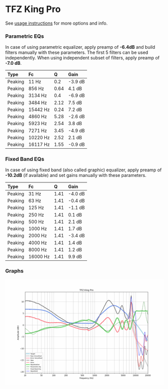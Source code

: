 # TFZ King Pro
See [usage instructions](https://github.com/jaakkopasanen/AutoEq#usage) for more options and info.

### Parametric EQs
In case of using parametric equalizer, apply preamp of **-6.4dB** and build filters manually
with these parameters. The first 5 filters can be used independently.
When using independent subset of filters, apply preamp of **-7.0 dB**.

| Type    | Fc       |    Q | Gain    |
|:--------|:---------|:-----|:--------|
| Peaking | 11 Hz    | 0.2  | -3.9 dB |
| Peaking | 856 Hz   | 0.64 | 4.1 dB  |
| Peaking | 3134 Hz  | 0.4  | -6.9 dB |
| Peaking | 3484 Hz  | 2.12 | 7.5 dB  |
| Peaking | 15442 Hz | 0.24 | 7.2 dB  |
| Peaking | 4860 Hz  | 5.28 | -2.6 dB |
| Peaking | 5923 Hz  | 2.54 | 3.8 dB  |
| Peaking | 7271 Hz  | 3.45 | -4.9 dB |
| Peaking | 10220 Hz | 2.52 | 2.1 dB  |
| Peaking | 16117 Hz | 1.55 | -0.9 dB |

### Fixed Band EQs
In case of using fixed band (also called graphic) equalizer, apply preamp of **-10.2dB**
(if available) and set gains manually with these parameters.

| Type    | Fc       |    Q | Gain    |
|:--------|:---------|:-----|:--------|
| Peaking | 31 Hz    | 1.41 | -4.0 dB |
| Peaking | 63 Hz    | 1.41 | -0.4 dB |
| Peaking | 125 Hz   | 1.41 | -1.1 dB |
| Peaking | 250 Hz   | 1.41 | 0.1 dB  |
| Peaking | 500 Hz   | 1.41 | 2.1 dB  |
| Peaking | 1000 Hz  | 1.41 | 1.7 dB  |
| Peaking | 2000 Hz  | 1.41 | -3.4 dB |
| Peaking | 4000 Hz  | 1.41 | 1.4 dB  |
| Peaking | 8000 Hz  | 1.41 | 1.2 dB  |
| Peaking | 16000 Hz | 1.41 | 9.9 dB  |

### Graphs
![](./TFZ%20King%20Pro.png)